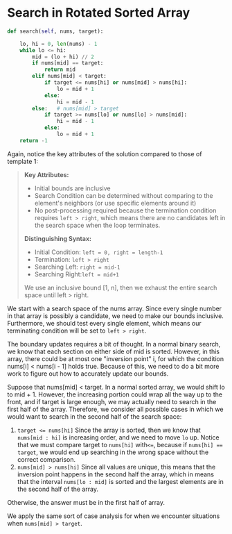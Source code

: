 # Search in Rotated Sorted Array

```py
def search(self, nums, target):

    lo, hi = 0, len(nums) - 1
    while lo <= hi:
        mid = (lo + hi) // 2
        if nums[mid] == target:
            return mid
        elif nums[mid] < target:
            if target <= nums[hi] or nums[mid] > nums[hi]:
                lo = mid + 1
            else:
                hi = mid - 1
        else:   # nums[mid] > target
            if target >= nums[lo] or nums[lo] > nums[mid]:
                hi = mid - 1
            else:
                lo = mid + 1
    return -1
```

Again, notice the key attributes of the solution compared to those of template 1:

> **Key Attributes:**
>
> * Initial bounds are inclusive
> * Search Condition can be determined without comparing to the element's neighbors \(or use specific elements around it\)
> * No post-processing required because the termination condition requires `left > right`, which means there are no candidates left in the search space when the loop terminates. 
>
> **Distinguishing Syntax:**
>
> * Initial Condition: `left = 0, right = length-1`
> * Termination: `left > right`
> * Searching Left: `right = mid-1`
> * Searching Right:`left = mid+1`
>
> We use an inclusive bound \[1, n\], then we exhaust the entire search space until left &gt; right.

We start with a search space of the nums array. Since every single number in that array is possibly a candidate, we need to make our bounds inclusive. Furthermore, we should test every single element, which means our terminating condition will be set to `left > right`.

The boundary updates requires a bit of thought. In a normal binary search, we know that each section on either side of mid is sorted. However, in this array, there could be at most one "inversion point" i, for which the condition nums\[i\] &lt; nums\[i - 1\] holds true. Because of this, we need to do a bit more work to figure out how to accurately update our bounds.

Suppose that nums\[mid\] &lt; target. In a normal sorted array, we would shift lo to mid + 1. However, the increasing portion could wrap all the way up to the front, and if target is large enough, we may actually need to search in the first half of the array. Therefore, we consider all possible cases in which we would want to search in the second half of the search space:

1. `target <= nums[hi]`      Since the array is sorted, then we know that `nums[mid : hi]` is increasing order, and we need to move `lo` up. Notice that we must compare target to `nums[hi]` with`<=`, because if `nums[hi] == target`, we would end up searching in the wrong space without the correct comparison. 
2. `nums[mid] > nums[hi]`    Since all values are unique, this means that the inversion point happens in the second half the array, which in means that the interval `nums[lo : mid]` is sorted and the largest elements are in the second half of the array. 

Otherwise, the answer must be in the first half of array.

We apply the same sort of case analysis for when we encounter situations when `nums[mid] > target`.

